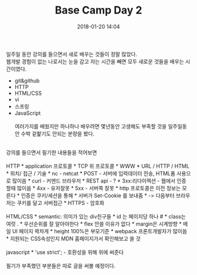 ﻿---
layout: post
title:  "Base Camp Day 2"
date:   2018-01-20 14:04
---
일주일 동안 강의를 들으면서 새로 배우는 것들이 정말 많았다.
<br>
웹개발 경험이 없는 나로서는 눈을 감고 자는 시간을 빼면 모두 새로운 것들을 배우는 시간이였다.
<br>
* git&github
* HTTP
* HTML/CSS
* vi
* 스프링
* JavaScript
<br/><br/>
여러가지를 배웠지만 하나하나 배우려면 몇년동안 고생해도 부족할 것을 일주일동안 수박 겉핥기도 안되는 분량을 봤다.
<br>
강의를 들으면서 필기한 내용들을 적어보면
<br><br>
HTTP
* application 프로토콜
* TCP 위 프로토콜
* WWW
*	URL / HTTP / HTML
*	위치/ 접근 / 기술
* nc - netcat
* POST - 서버에 입력데이터 전송, HTML폼 사용으로 많이씀
* curl - 커맨드 브라우저
* REST api - ?
* 3xx:리다이렉션 - 웹에서 인증할때 많이씀
* 4xx - 유저잘못
* 5xx - 서버쪽 잘못
* http 프로토콜은 이전 정보는 모른다
* 인증은 쿠키/세션을 통해
* 서버가 Set-Cookie 를 보내줌
* -> 다음부터 브라우저는 쿠키를 달고 서버접근
* HTTPS - 암호화
<br>
<br>
HTML/CSS
* semantic: 의미가 있는 div친구들
* id 는 페이지당 하나 #
* class는 여럿 .
* 우선순위를 잘 알아야한다
* flex 안쓸 이유가 없다
* margin은 시계방향
* 메일 UI 페이지 꽉차게
* height 100%은 부모기준
* webpack 프론트개발자가 많이씀
* 지원되는 CSS속성인지 MDN 홈페이지가서 확인해보고 쓸 것
<br><br>
javascript
* 'use strict'; - 호환성을 위해 위에 써준다
<br><br>
필기가 부족했던 부분들은 따로 글을 써볼 예정이다.
<br>
